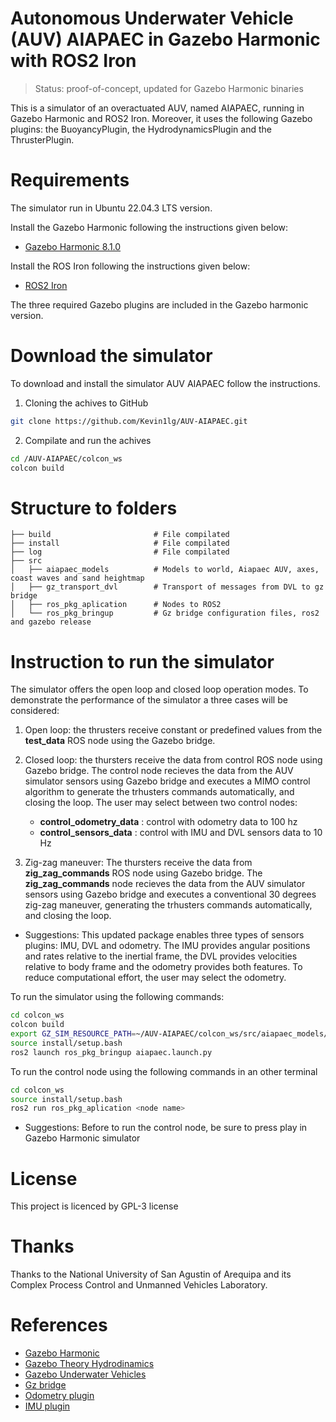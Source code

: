 # Autonomous Underwater Vehicle (AUV) AIAPAEC in Gazebo Harmonic with ROS2 Iron

> Status: proof-of-concept, updated for Gazebo Harmonic binaries

This is a simulator of an overactuated AUV, named AIAPAEC, running in Gazebo Harmonic and ROS2 Iron. Moreover, it uses the following Gazebo plugins: the BuoyancyPlugin, the HydrodynamicsPlugin and the ThrusterPlugin.

# Requirements

The simulator run in Ubuntu 22.04.3 LTS version.

Install the Gazebo Harmonic following the instructions given below: 
* [Gazebo Harmonic 8.1.0](https://gazebosim.org/docs/harmonic/install)

Install the ROS Iron following the instructions given below:
* [ROS2 Iron](https://docs.ros.org/en/iron/index.html)

The three required Gazebo plugins are included in the Gazebo harmonic version.

# Download the simulator

To download and install the simulator AUV AIAPAEC follow the instructions.

1. Cloning the achives to GitHub
~~~bash
git clone https://github.com/Kevin1lg/AUV-AIAPAEC.git
~~~

2. Compilate and run the achives
~~~bash
cd /AUV-AIAPAEC/colcon_ws
colcon build
~~~

# Structure to folders

    ├── build                       # File compilated
    ├── install                     # File compilated
    ├── log                         # File compilated
    ├── src                         
    │   ├── aiapaec_models          # Models to world, Aiapaec AUV, axes, coast waves and sand heightmap
    │   ├── gz_transport_dvl        # Transport of messages from DVL to gz bridge
    │   ├── ros_pkg_aplication      # Nodes to ROS2
    │   └── ros_pkg_bringup         # Gz bridge configuration files, ros2 and gazebo release
    
# Instruction to run the simulator

The simulator offers the open loop and closed loop operation modes. To demonstrate the performance of the simulator a three cases will be considered:

1. Open loop: the thrusters receive constant or predefined values from the **test_data** ROS node using the Gazebo bridge.

2. Closed loop: the thursters receive the data from control ROS node using Gazebo bridge. The control node recieves the data from the AUV simulator sensors using Gazebo bridge and executes a MIMO control algorithm to generate the trhusters commands automatically, and closing the loop. The user may select between two control nodes:

    - **control_odometry_data** : control with odometry data to 100 hz
    - **control_sensors_data** : control with IMU and DVL sensors data to 10 Hz

3. Zig-zag maneuver: The thursters receive the data from **zig_zag_commands** ROS node using Gazebo bridge. The **zig_zag_commands** node recieves the data from the AUV simulator sensors using Gazebo bridge and executes a conventional 30 degrees zig-zag maneuver, generating the trhusters commands automatically, and closing the loop. 

* Suggestions: This updated package enables three types of sensors plugins: IMU, DVL and odometry. The IMU provides angular positions and rates relative to the inertial frame, the DVL provides velocities relative to body frame and the odometry provides both features. To reduce computational effort, the user may select the odometry. 

To run the simulator using the following commands:

~~~bash
cd colcon_ws
colcon build
export GZ_SIM_RESOURCE_PATH=~/AUV-AIAPAEC/colcon_ws/src/aiapaec_models/models:~/AUV-AIAPAEC/colcon_ws/src/aiapaec_models/worlds
source install/setup.bash
ros2 launch ros_pkg_bringup aiapaec.launch.py
~~~

To run the control node using the following commands in an other terminal

~~~bash
cd colcon_ws
source install/setup.bash
ros2 run ros_pkg_aplication <node name>
~~~

* Suggestions: Before to run the control node, be sure to press play in Gazebo Harmonic simulator

# License

This project is licenced by GPL-3 license

# Thanks

Thanks to the National University of San Agustin of Arequipa and its Complex Process Control and Unmanned Vehicles Laboratory.

# References

* [Gazebo Harmonic](https://gazebosim.org/docs/harmonic)
* [Gazebo Theory Hydrodinamics](https://gazebosim.org/api/sim/8/theory_hydrodynamics.html) 
* [Gazebo Underwater Vehicles](https://gazebosim.org/api/sim/8/underwater_vehicles.html) 
* [Gz bridge](https://github.com/gazebosim/ros_gz/tree/ros2/ros_gz_bridge) 
* [Odometry plugin](https://gazebosim.org/api/sim/8/classgz_1_1sim_1_1systems_1_1OdometryPublisher.html)
* [IMU plugin](https://gazebosim.org/api/sim/8/classgz_1_1sim_1_1systems_1_1Imu.html)



